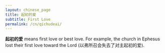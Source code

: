 ```yaml
---
layout: chinese_page
title: 起初的爱
subtitle: First Love
permalink: /cn/qichudeai/
---
```


**起初的爱** means first love or best love. For example, the church in Ephesus lost their first love toward the Lord (以弗所召会失去了对主起初的爱).

